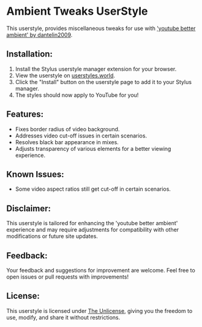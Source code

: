 # Ambient Tweaks UserStyle

This userstyle, provides miscellaneous tweaks for use with ['youtube better ambient' by dantelin2009](https://userstyles.world/style/10413/youtube-better-ambient).

## Installation:

1. Install the Stylus userstyle manager extension for your browser.
2. View the userstyle on [userstyles.world](https://userstyles.world/style/15098/ambient-tweaks).
3. Click the "Install" button on the userstyle page to add it to your Stylus manager.
4. The styles should now apply to YouTube for you!

## Features:

- Fixes border radius of video background.
- Addresses video cut-off issues in certain scenarios.
- Resolves black bar appearance in mixes.
- Adjusts transparency of various elements for a better viewing experience.

## Known Issues:

- Some video aspect ratios still get cut-off in certain scenarios.

## Disclaimer:

This userstyle is tailored for enhancing the 'youtube better ambient' experience and may require adjustments for compatibility with other modifications or future site updates.

## Feedback:

Your feedback and suggestions for improvement are welcome. Feel free to open issues or pull requests with improvements!

## License:

This userstyle is licensed under [The Unlicense](https://unlicense.org/), giving you the freedom to use, modify, and share it without restrictions.
